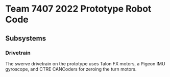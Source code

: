 # Team 7407 2022 Prototype Robot Code

## Subsystems

### Drivetrain
The swerve drivetrain on the prototype uses Talon FX motors, a Pigeon IMU gyroscope,
and CTRE CANCoders for zeroing the turn motors.